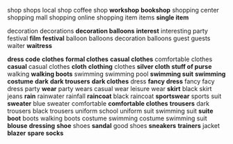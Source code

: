 shop
shops
local shop
coffee shop
**workshop**
**bookshop**
shopping center
shopping mall
shopping
online shopping
item
items
**single item**

decoration
decorations
**decoration balloons**
**interest**
interesting
party
festival
**film festival**
balloon
balloons
decoration balloons
guest
guests
waiter
**waitress**

**dress code**
**clothes**
**formal clothes**
**casual clothes**
comfortable clothes
**casual**
casual clothes
**cloth**
**clothing**
clothes
**silver cloth**
**stuff of purse**
walking
**walking boots**
swimming
swimming pool
**swimming suit**
**swimming costume**
**dark**
**dark trousers**
**dark clothes**
dress
**fancy dress**
fancy
facy dress party
**wear**
party wears
casual wear
leisure wear
**skirt**
black skirt
jeans
**rain**
rainwater
rainfall
**raincoat**
black raincoat
**sportswear**
sports suit
**sweater**
blue sweater
comfortable
**comfortable clothes**
**trousers**
dark trousers
black trousers
uniform
school uniform
suit
swimming suit
**suite**
**boot**
boots
walking boots
costume
swimming costume
swimming suit
**blouse**
**dressing**
**shoe**
shoes
**sandal**
good shoes
**sneakers**
**trainers**
jacket
**blazer**
**spare socks**

